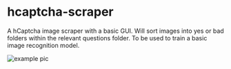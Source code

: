 # hcaptcha-scraper
A hCaptcha image scraper with a basic GUI. Will sort images into yes or bad folders within the relevant questions folder. To be used to train a basic image recognition model.


![example pic](https://i.imgur.com/2Dswuiu.png)
